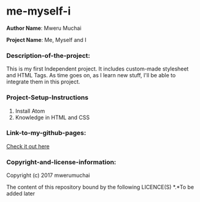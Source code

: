 # me-myself-i
**Author Name**: Mweru Muchai

**Project Name**: Me, Myself and I


### Description-of-the-project:
This is my first Independent project. It includes custom-made stylesheet and HTML Tags.
As time goes on, as I learn new stuff, I'll be able to integrate them in this project.

### Project-Setup-Instructions
1. Install Atom
2. Knowledge in HTML and CSS

### Link-to-my-github-pages:
[Check it out here](https://github.com/mwerumuchai/mwerumuchai.github.io.git)


### Copyright-and-license-information:
Copyright (c) 2017 mwerumuchai

The content of this repository bound by the following LICENCE(S)
*.*To be added later
